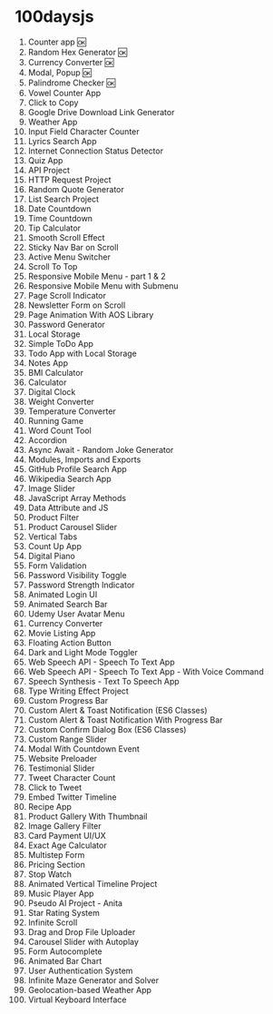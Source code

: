 # 100daysjs

1. Counter app 🆗
2. Random Hex Generator 🆗
3. Currency Converter 🆗
4. Modal, Popup 🆗
5. Palindrome Checker 🆗
6. Vowel Counter App
7. Click to Copy
8. Google Drive Download Link Generator
9. Weather App
10. Input Field Character Counter
11. Lyrics Search App
12. Internet Connection Status Detector
13. Quiz App
14. API Project
15. HTTP Request Project
16. Random Quote Generator
17. List Search Project
18. Date Countdown
19. Time Countdown
20. Tip Calculator
21. Smooth Scroll Effect
22. Sticky Nav Bar on Scroll
23. Active Menu Switcher
24. Scroll To Top
25. Responsive Mobile Menu - part 1 & 2
26. Responsive Mobile Menu with Submenu
27. Page Scroll Indicator
28. Newsletter Form on Scroll
29. Page Animation With AOS Library
30. Password Generator
31. Local Storage
32. Simple ToDo App
33. Todo App with Local Storage
34. Notes App
35. BMI Calculator
36. Calculator
37. Digital Clock
38. Weight Converter
39. Temperature Converter
40. Running Game
41. Word Count Tool
42. Accordion
43. Async Await - Random Joke Generator
44. Modules, Imports and Exports
45. GitHub Profile Search App
46. Wikipedia Search App
47. Image Slider
48. JavaScript Array Methods
49. Data Attribute and JS
50. Product Filter
51. Product Carousel Slider
52. Vertical Tabs
53. Count Up App
54. Digital Piano
55. Form Validation
56. Password Visibility Toggle
57. Password Strength Indicator
58. Animated Login UI
59. Animated Search Bar
60. Udemy User Avatar Menu
61. Currency Converter
62. Movie Listing App
63. Floating Action Button
64. Dark and Light Mode Toggler
65. Web Speech API - Speech To Text App
66. Web Speech API - Speech To Text App - With Voice Command
67. Speech Synthesis - Text To Speech App
68. Type Writing Effect Project
69. Custom Progress Bar
70. Custom Alert & Toast Notification (ES6 Classes)
71. Custom Alert & Toast Notification With Progress Bar
72. Custom Confirm Dialog Box (ES6 Classes)
73. Custom Range Slider
74. Modal With Countdown Event
75. Website Preloader
76. Testimonial Slider
77. Tweet Character Count
78. Click to Tweet
79. Embed Twitter Timeline
80. Recipe App
81. Product Gallery With Thumbnail
82. Image Gallery Filter
83. Card Payment UI/UX
84. Exact Age Calculator
85. Multistep Form
86. Pricing Section
87. Stop Watch
88. Animated Vertical Timeline Project
89. Music Player App
90. Pseudo AI Project - Anita
91. Star Rating System
92. Infinite Scroll
93. Drag and Drop File Uploader
94. Carousel Slider with Autoplay
95. Form Autocomplete
96. Animated Bar Chart
97. User Authentication System
98. Infinite Maze Generator and Solver
99. Geolocation-based Weather App
100. Virtual Keyboard Interface
